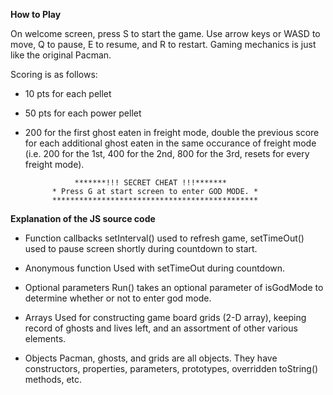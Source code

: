 **How to Play**

 On welcome screen, press S to start the game.
 Use arrow keys or WASD to move, Q to pause, E to resume, and R to restart.
 Gaming mechanics is just like the original Pacman.

 Scoring is as follows:
 - 10 pts for each pellet
 - 50 pts for each power pellet
 - 200 for the first ghost eaten in freight mode, double the previous score for
   each additional ghost eaten in the same occurance of freight mode (i.e. 200
   for the 1st, 400 for the 2nd, 800 for the 3rd, resets for every freight mode).


			      *******!!! SECRET CHEAT !!!*******
			 * Press G at start screen to enter GOD MODE. *
			 **********************************************

**Explanation of the JS source code**

 - Function callbacks
   setInterval() used to refresh game, setTimeOut() used to pause screen 
   shortly during countdown to start.

 - Anonymous function
   Used with setTimeOut during countdown.

 - Optional parameters
   Run() takes an optional parameter of isGodMode to determine whether or not
   to enter god mode.

 - Arrays
   Used for constructing game board grids (2-D array), keeping record of ghosts
   and lives left, and an assortment of other various elements.

 - Objects
   Pacman, ghosts, and grids are all objects. 
   They have constructors, properties, parameters, prototypes, overridden 
   toString() methods, etc.
